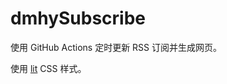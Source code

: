 # dmhySubscribe

使用 GitHub Actions 定时更新 RSS 订阅并生成网页。

使用 [lit](https://github.com/ajusa/lit) CSS 样式。
